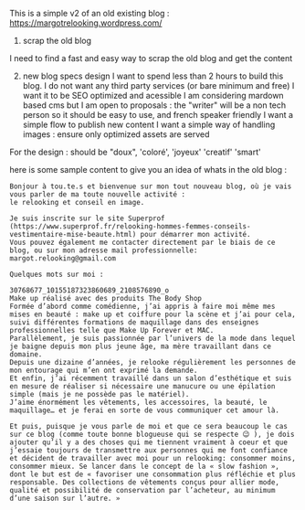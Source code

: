 This is a simple v2 of an old existing blog : https://margotrelooking.wordpress.com/

1. scrap the old blog

I need to find a fast and easy way to scrap the old blog and get the content

2. new blog specs design
I want to spend less than 2 hours to build this blog.
I do not want any third party services (or bare minimum and free)
I want it to be SEO optimized and acessible
I am considering mardown based cms but I am open to proposals : the "writer" will be a non tech person so it should be easy to use, and french speaker friendly 
I want a simple flow to publish new content
I want a simple way of handling images : ensure only optimized assets are served


For the design : should be "doux", 'coloré', 'joyeux' 'creatif' 'smart'

here is some sample content to give you an idea of whats in the old blog :

```
Bonjour à tou.te.s et bienvenue sur mon tout nouveau blog, où je vais vous parler de ma toute nouvelle activité :
le relooking et conseil en image.

Je suis inscrite sur le site Superprof (https://www.superprof.fr/relooking-hommes-femmes-conseils-vestimentaire-mise-beaute.html) pour démarrer mon activité.
Vous pouvez également me contacter directement par le biais de ce blog, ou sur mon adresse mail professionnelle: margot.relooking@gmail.com

Quelques mots sur moi :

30768677_10155187323860689_2108576890_o
Make up réalisé avec des produits The Body Shop
Formée d’abord comme comédienne, j’ai appris à faire moi même mes mises en beauté : make up et coiffure pour la scène et j’ai pour cela, suivi différentes formations de maquillage dans des enseignes professionnelles telle que Make Up Forever et MAC.
Parallèlement, je suis passionnée par l’univers de la mode dans lequel je baigne depuis mon plus jeune âge, ma mère travaillant dans ce domaine.
Depuis une dizaine d’années, je relooke régulièrement les personnes de mon entourage qui m’en ont exprimé la demande.
Et enfin, j’ai récemment travaillé dans un salon d’esthétique et suis en mesure de réaliser si nécessaire une manucure ou une épilation simple (mais je ne possède pas le matériel).
J’aime énormément les vêtements, les accessoires, la beauté, le maquillage… et je ferai en sorte de vous communiquer cet amour là.

Et puis, puisque je vous parle de moi et que ce sera beaucoup le cas sur ce blog (comme toute bonne blogueuse qui se respecte 😉 ), je dois ajouter qu’il y a des choses qui me tiennent vraiment à coeur et que j’essaie toujours de transmettre aux personnes qui me font confiance et décident de travailler avec moi pour un relooking: consommer moins, consommer mieux. Se lancer dans le concept de la « slow fashion », dont le but est de « favoriser une consommation plus réfléchie et plus responsable. Des collections de vêtements conçus pour allier mode, qualité et possibilité de conservation par l’acheteur, au minimum d’une saison sur l’autre. »
```





